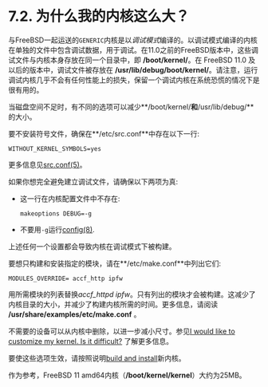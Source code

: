 # 7.2. 为什么我的内核这么大？

与FreeBSD一起运送的`GENERIC`内核是以*调试模式*编译的。以调试模式编译的内核在单独的文件中包含调试数据，用于调试。在11.0之前的FreeBSD版本中，这些调试文件与内核本身存放在同一个目录中，即 **/boot/kernel/**。在 FreeBSD 11.0 及以后的版本中，调试文件被存放在 **/usr/lib/debug/boot/kernel/**。请注意，运行调试内核几乎不会有任何性能上的损失，保留一个调试内核在系统恐慌的情况下是很有用的。

当磁盘空间不足时，有不同的选项可以减少**/boot/kernel/**和**/usr/lib/debug/**的大小。

要不安装符号文件，确保在**/etc/src.conf**中存在以下一行:

```
WITHOUT_KERNEL_SYMBOLS=yes
```

更多信息见[src.conf(5)](https://www.freebsd.org/cgi/man.cgi?query=src.conf&sektion=5&format=html)。

如果你想完全避免建立调试文件，请确保以下两项为真:

- 这一行在内核配置文件中不存在:

  ```
  makeoptions DEBUG=-g
  ```

- 不要用`-g`运行[config(8)](https://www.freebsd.org/cgi/man.cgi?query=config&sektion=8&format=html).

上述任何一个设置都会导致内核在调试模式下被构建。

要想只构建和安装指定的模块，请在**/etc/make.conf**中列出它们:

```
MODULES_OVERRIDE= accf_http ipfw
```

用所需模块的列表替换*accf_httpd ipfw*。只有列出的模块才会被构建。这减少了内核目录的大小，并减少了构建内核所需的时间。更多信息，请阅读 **/usr/share/examples/etc/make.conf** 。

不需要的设备可以从内核中删除，以进一步减小尺寸。参见[I would like to customize my kernel. Is it difficult?](https://docs.freebsd.org/en/books/faq/#make-kernel) 了解更多信息。

要使这些选项生效，请按照说明[build and install](https://docs.freebsd.org/en/books/handbook/#kernelconfig-building)新内核。

作为参考，FreeBSD 11 amd64内核（**/boot/kernel/kernel**）大约为25MB。
